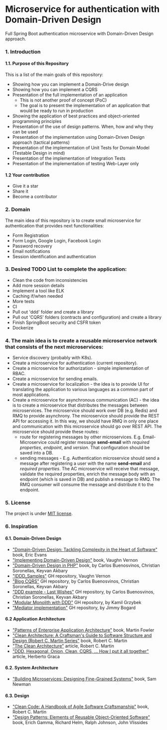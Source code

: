 # Microservice for authentication with Domain-Driven Design
Full Spring Boot authentication microservice with Domain-Driven Design approach.

### 1. Introduction

#### 1.1. Purpose of this Repository

This is a list of the main goals of this repository:

* Showing how you can implement a Domain-Drive design
* Showing how you can implement a CQRS
* Presentation of the full implementation of an application
  * This is not another proof of concept (PoC)
  * The goal is to present the implementation of an application that would be ready to run in production
* Showing the application of best practices and object-oriented programming principles
* Presentation of the use of design patterns. When, how and why they can be used
* Presentation of the implementation using Domain-Driven Design approach (tactical patterns)
* Presentation of the implementation of Unit Tests for Domain Model (Testable Design in mind)
* Presentation of the implementation of Integration Tests
* Presentation of the implementation of testing Web-Layer only

#### 1.2 Your contribution
* Give it a star
* Share it
* Become a contributor

### 2. Domain
The main idea of this repository is to create small microservice for authentication that provides next functionalities:
* Form Registration
* Form Login, Google Login, Facebook Login
* Password recovery
* Email notifications
* Session identification and authentication

### 3. Desired TODO List to complete the application:
* Clean the code from inconsistencies
* Add more session details
* Implement a tool like ELK
* Caching if/when needed
* More tests
* CI
* Pull out 'ddd' folder and create a library
* Pull out 'CQRS' folders (contracts and configuration) and create a library
* Finish SpringBoot security and CSFR token
* Dockerize

### 4. The main idea is to create a reusable microservice network that consists of the next microservices:
* Service discovery (probably with K8s).
* Create a microservice for authentication (current repository).
* Create a microservice for authorization - simple implementation of RBAC.
* Create a microservice for sending emails.
* Create a microservice for localization - the idea is to provide UI for translating the application to various languages as a common part of most applications.
* Create a microservice for asynchronous communication (AC) - the idea is to create a microservice that distributes the messages between microservices. The microservice should work over DB (e.g. Redis) and RMQ to provide asynchrony. The microservice should provide the REST API for accessing it. In this way, we should have RMQ in only one place and communication with this microservice should go over REST API.
  The microservice should provide these routes:
  * route for registering messages by other microservices. E.g. Email-Microservice could register message **send-email** with _required properties_, _endpoint_, and _version_. That configuration should be saved into a DB.
  * sending messages - E.g. Authentication microservice should send a message after registering a user with the name **send-email** and _required properties_. The AC microservice will receive that message, validate the required properties, enrich the message body with an endpoint (which is saved in DB) and publish a message to RMQ. The RMQ consumer will consume the message and distribute it to the endpoint.

### 5. License
The project is under [MIT license](https://opensource.org/licenses/MIT).

### 6. Inspiration
#### 6.1. Domain-Driven Design
- ["Domain-Driven Design: Tackling Complexity in the Heart of Software"](https://www.amazon.com/Domain-Driven-Design-Tackling-Complexity-Software/dp/0321125215) book, Eric Evans
- ["Implementing Domain-Driven Design"](https://www.amazon.com/Implementing-Domain-Driven-Design-Vaughn-Vernon/dp/0321834577) book, Vaughn Vernon
- ["Domain-Driven Design in PHP"](https://www.amazon.com/dp/1787284948) book, by Carlos Buenosvinos, Christian Soronellas, Keyvan Akbary
- ["IDDD_Samples"](https://github.com/VaughnVernon/IDDD_Samples) GH repository, Vaughn Vernon
- ["Blog CQRS"](https://github.com/dddshelf/blog-cqrs) GH repository, by Carlos Buenosvinos, Christian Soronellas, Keyvan Akbary
- ["DDD example - Last Wishes"](https://github.com/dddshelf/last-wishes) GH repository, by Carlos Buenosvinos, Christian Soronellas, Keyvan Akbary
- ["Modular Monolith with DDD"](https://github.com/kgrzybek/modular-monolith-with-ddd) GH repository, by Kamil Grzybek
- ["Mediator implementation"](https://github.com/jbogard/MediatR) GH repository, by Jimmy Bogard

#### 6.2 Application Architecture
- ["Patterns of Enterprise Application Architecture"](https://martinfowler.com/books/eaa.html) book, Martin Fowler
- ["Clean Architecture: A Craftsman's Guide to Software Structure and Design (Robert C. Martin Series"](https://www.amazon.com/Clean-Architecture-Craftsmans-Software-Structure/dp/0134494164) book, Robert C. Martin
- ["The Clean Architecture"](https://blog.cleancoder.com/uncle-bob/2012/08/13/the-clean-architecture.html) article, Robert C. Martin
- ["DDD, Hexagonal, Onion, Clean, CQRS, … How I put it all together"](https://herbertograca.com/2017/11/16/explicit-architecture-01-ddd-hexagonal-onion-clean-cqrs-how-i-put-it-all-together/) article, Herberto Graca

#### 6.2. System Architecture
- ["Building Microservices: Designing Fine-Grained Systems"](https://www.amazon.com/Building-Microservices-Designing-Fine-Grained-Systems/dp/1491950358) book, Sam Newman

#### 6.3. Design
- ["Clean Code: A Handbook of Agile Software Craftsmanship"](https://www.amazon.com/Clean-Code-Handbook-Software-Craftsmanship/dp/0132350882) book, Robert C. Martin
- ["Design Patterns: Elements of Reusable Object-Oriented Software"](https://www.amazon.com/Design-Patterns-Elements-Reusable-Object-Oriented/dp/0201633612) book, Erich Gamma, Richard Helm, Ralph Johnson, John Vlissides

